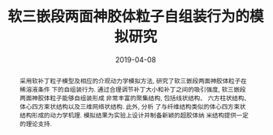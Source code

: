 ---
title: "软三嵌段两面神胶体粒子自组装行为的模拟研究"
authors:
- 王艳辉
- 邹庆智
- 朱有亮
- 付翠柳
- 黄以能
- 李占伟
- 孙昭艳
date: "2019-04-08"
doi: "10.7503/cjcu20190062"
publication_types: ["期刊文章"]
publication: "高等学校化学学报"
abstract: "采用软补丁粒子模型及相应的介观动力学模拟方法, 研究了软三嵌段两面神胶体粒子在稀溶液条件  下的自组装行为.  通过合理调节补丁大小和补丁之间的吸引强度, 软三嵌段两面神胶体粒子能够自组装形成  非常丰富的聚集结构, 包括线状结构、 六方柱状结构、  体心四方束状结构以及三维网络状结构. 此外, 分析  了与纤维结构类似的体心四方束状结构形成的动力学机理.  模拟结果为实验上设计并制备新颖的超胶体纳  米结构提供一定的理论支持."
url_pdf: "http://www.cjcu.jlu.edu.cn/CN/10.7503/cjcu20190062"
---